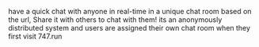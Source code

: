 have a quick chat with anyone in real-time in a unique chat room based on the url, Share it with others to chat with them! its an anonymously distributed system and users are assigned their own chat room when they first visit 747.run
